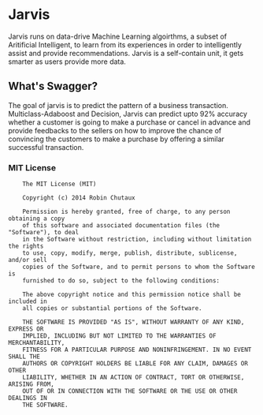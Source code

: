 # Jarvis

Jarvis runs on data-drive Machine Learning algoirthms, a subset of Aritificial Intelligent, to learn from its experiences in order to intelligently assist and provide recommendations. Jarvis is a self-contain unit, it gets smarter as users provide more data.

## What's Swagger?

The goal of jarvis is to predict the pattern of a business transaction. Multiclass-Adaboost and Decision, Jarvis can predict upto 92% accuracy whether a customer is going to make a purchase or cancel in advance and provide feedbacks to the sellers on how to improve the chance of convincing the customers to make a purchase by offering a similar successful transaction.

### MIT License

```
    The MIT License (MIT)

    Copyright (c) 2014 Robin Chutaux

    Permission is hereby granted, free of charge, to any person obtaining a copy
    of this software and associated documentation files (the "Software"), to deal
    in the Software without restriction, including without limitation the rights
    to use, copy, modify, merge, publish, distribute, sublicense, and/or sell
    copies of the Software, and to permit persons to whom the Software is
    furnished to do so, subject to the following conditions:

    The above copyright notice and this permission notice shall be included in
    all copies or substantial portions of the Software.

    THE SOFTWARE IS PROVIDED "AS IS", WITHOUT WARRANTY OF ANY KIND, EXPRESS OR
    IMPLIED, INCLUDING BUT NOT LIMITED TO THE WARRANTIES OF MERCHANTABILITY,
    FITNESS FOR A PARTICULAR PURPOSE AND NONINFRINGEMENT. IN NO EVENT SHALL THE
    AUTHORS OR COPYRIGHT HOLDERS BE LIABLE FOR ANY CLAIM, DAMAGES OR OTHER
    LIABILITY, WHETHER IN AN ACTION OF CONTRACT, TORT OR OTHERWISE, ARISING FROM,
    OUT OF OR IN CONNECTION WITH THE SOFTWARE OR THE USE OR OTHER DEALINGS IN
    THE SOFTWARE.
```
